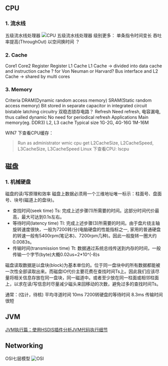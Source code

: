 ## CPU
### 1. 流水线
五级流水线处理器
![CPU 五级流水线处理器](https://pic3.zhimg.com/1e3667161c3307d95cf5d863dbe435fe_b.png)
级别更多：
单条指令时间变长
吞吐率提高(ThroughOut)
以空间换时间   ？
### 2. Cache
Core1       Core2
Register    Register
L1 Cache    L1 Cache            -> divided into data cache and instruction cache ? for Von Neuman or Harvard? 
Bus interface and L2 Cache      -> shared by multi cores 

### 3. Memory
Criteria        DRAM(Dynamic random access memory)          SRAM(Static random access memory)
Bit stored in   separate capacitor in integrated circuit    bistable latching circuitry 双稳态锁存电路？
Refresh         Need refresh, 电容漏电, thus called dynamic     No need for periodical refresh
Applications    Main memory(eg. DDR3)                       L2, L3 cache
Typical size    1G-2G, 4G-16G                                      1M-16M

WIN7 下查看CPU缓存：
> Run as administrator
> wmic cpu get L2CacheSize, L2CacheSpeed, L3CacheSize, L3CacheSpeed
Linux 下查看CPU:
> lscpu

## 磁盘
### 1. 机械硬盘
磁盘的读/写原理和效率
磁盘上数据必须用一个三维地址唯一标示：柱面号、盘面号、块号(磁道上的盘块)。

- 查找时间(seek time) Ts: 完成上述步骤(1)所需要的时间。这部分时间代价最高，最大可达到0.1s左右。
- 等待时间(latency time) Tl: 完成上述步骤(3)所需要的时间。由于盘片绕主轴旋转速度很快，一般为7200转/分(电脑硬盘的性能指标之一, 家用的普通硬盘的转速一般有5400rpm(笔记本)、7200rpm几种)。因此一般旋转一圈大约0.0083s。
- 传输时间(transmission time) Tt: 数据通过系统总线传送到内存的时间，一般传输一个字节(byte)大概0.02us=2*10^(-8)s

磁盘读取数据是以盘块(block)为基本单位的。位于同一盘块中的所有数据都能被一次性全部读取出来。而磁盘IO代价主要花费在查找时间Ts上。因此我们应该尽量将相关信息存放在同一盘块，同一磁道中。或者至少放在同一柱面或相邻柱面上，以求在读/写信息时尽量减少磁头来回移动的次数，避免过多的查找时间Ts。

通常：(估计，待核)
平均寻道时间   10ms
7200转硬盘的等待时间    8.3ms
传输时间    很短

## JVM
[JVM执行篇：使用HSDIS插件分析JVM代码执行细节](http://www.infoq.com/cn/articles/zzm-java-hsdis-jvm)

## Networking
OSI七层模型
![OSI](http://hi.csdn.net/attachment/201201/5/0_1325744597WM32.gif)

